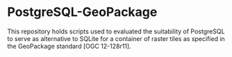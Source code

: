 <!--
#------------------------------------------------------------------------------
#
# Project: PostgreSQL-GeoPackage
# Authors: Stephan Meissl <stephan.meissl@eox.at>
#
#------------------------------------------------------------------------------
# Copyright (c) 2016 EOX IT Services GmbH
#
# Permission is hereby granted, free of charge, to any person obtaining a copy
# of this software and associated documentation files (the "Software"), to deal
# in the Software without restriction, including without limitation the rights
# to use, copy, modify, merge, publish, distribute, sublicense, and/or sell
# copies of the Software, and to permit persons to whom the Software is
# furnished to do so, subject to the following conditions:
#
# The above copyright notice and this permission notice shall be included in
# all copies or substantial portions of the Software.
#
# THE SOFTWARE IS PROVIDED "AS IS", WITHOUT WARRANTY OF ANY KIND, EXPRESS OR
# IMPLIED, INCLUDING BUT NOT LIMITED TO THE WARRANTIES OF MERCHANTABILITY,
# FITNESS FOR A PARTICULAR PURPOSE AND NONINFRINGEMENT. IN NO EVENT SHALL THE
# AUTHORS OR COPYRIGHT HOLDERS BE LIABLE FOR ANY CLAIM, DAMAGES OR OTHER
# LIABILITY, WHETHER IN AN ACTION OF CONTRACT, TORT OR OTHERWISE, ARISING FROM,
# OUT OF OR IN CONNECTION WITH THE SOFTWARE OR THE USE OR OTHER DEALINGS IN THE
# SOFTWARE.
#------------------------------------------------------------------------------
-->

# PostgreSQL-GeoPackage

This repository holds scripts used to evaluated the suitability of PostgreSQL
to serve as alternative to SQLite for a container of raster tiles as specified
in the GeoPackage standard [OGC 12-128r11].
